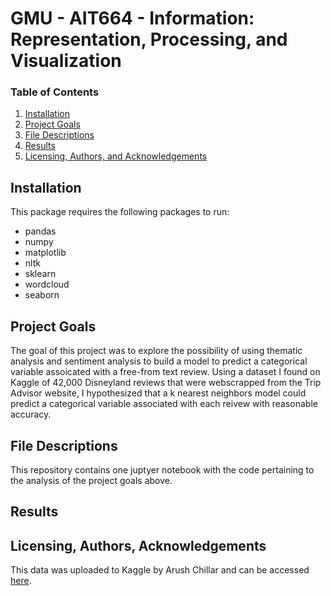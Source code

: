 # GMU - AIT664 - Information: Representation, Processing, and Visualization

### Table of Contents

1. [Installation](#installation)
2. [Project Goals](#goals)
3. [File Descriptions](#files)
4. [Results](#results)
5. [Licensing, Authors, and Acknowledgements](#licensing)

## Installation <a name="installation"></a>

This package requires the following packages to run:
<ul><li>pandas</li>
<li>numpy</li>
<li>matplotlib</li>
<li>nltk</li>
<li>sklearn</li>
<li>wordcloud</li>
<li>seaborn</li></ul>

## Project Goals<a name="goals"></a>

The goal of this project was to explore the possibility of using thematic analysis and sentiment analysis to build a model to predict a categorical variable assoicated with a free-from text review. Using a dataset I found on Kaggle of 42,000 Disneyland reviews that were webscrapped from the Trip Advisor website, I hypothesized that a k nearest neighbors model could predict a categorical variable associated with each reivew with reasonable accuracy.

## File Descriptions <a name="files"></a>

This repository contains one juptyer notebook with the code pertaining to the analysis of the project goals above.

## Results<a name="results"></a>

## Licensing, Authors, Acknowledgements<a name="licensing"></a>

This data was uploaded to Kaggle by Arush Chillar and can be accessed <a href="https://www.kaggle.com/datasets/arushchillar/disneyland-reviews">here</a>. 

